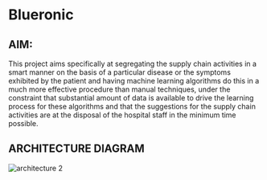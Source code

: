 # Blueronic
## AIM: 
This project aims specifically at segregating the supply chain activities in a smart manner on the basis of a particular disease or the symptoms exhibited by the patient and having machine learning algorithms do this in a much more effective procedure than manual techniques, under the constraint that substantial amount of data is available to drive the learning process for these algorithms and that the suggestions for the supply chain activities are at the disposal of the hospital staff in the minimum time possible.

## ARCHITECTURE DIAGRAM
![architecture 2](https://user-images.githubusercontent.com/42903837/130324099-f6d1123a-47ad-4b76-8bd8-272ea15cee09.png)
